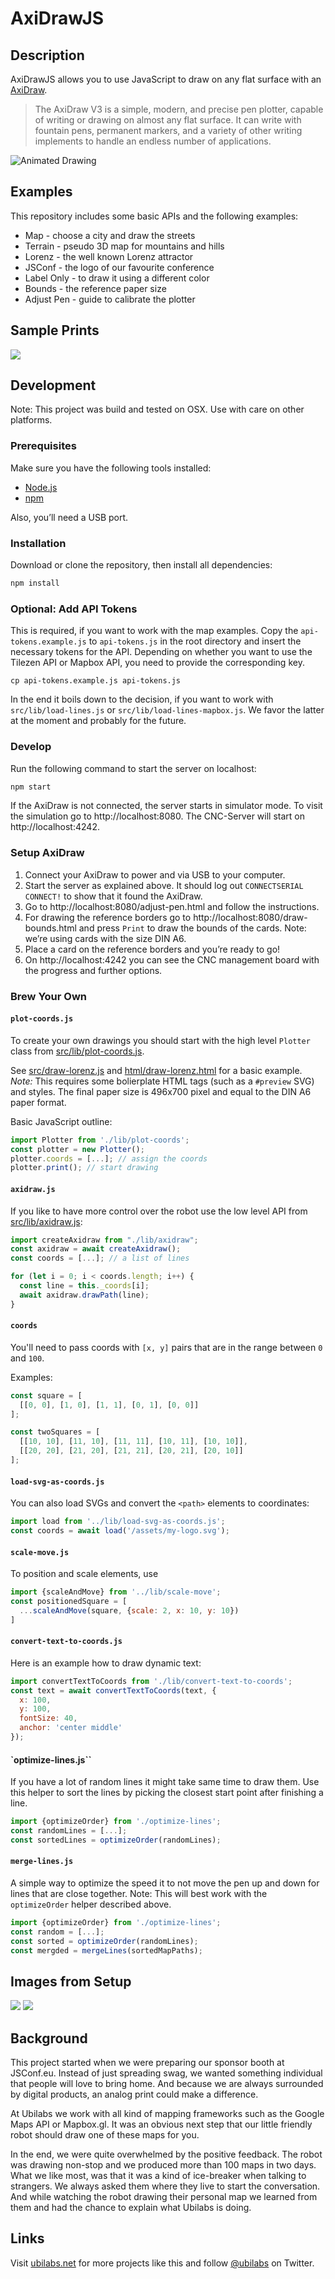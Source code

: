 # AxiDrawJS

## Description

AxiDrawJS allows you to use JavaScript to draw on any flat surface with an [AxiDraw](https://www.axidraw.com/).

> The AxiDraw V3 is a simple, modern, and precise pen plotter, capable of writing or drawing on almost any flat surface. It can write with fountain pens, permanent markers, and a variety of other writing implements to handle an endless number of applications.

![Animated Drawing](images/drawing.gif)

## Examples

This repository includes some basic APIs and the following examples:

* Map - choose a city and draw the streets
* Terrain - pseudo 3D map for mountains and hills
* Lorenz - the well known Lorenz attractor
* JSConf - the logo of our favourite conference
* Label Only - to draw it using a different color 
* Bounds - the reference paper size
* Adjust Pen - guide to calibrate the plotter

## Sample Prints

![](images/examples.jpg)

## Development

Note: This project was build and tested on OSX. Use with care on other platforms.

### Prerequisites

Make sure you have the following tools installed:

* [Node.js](https://nodejs.org/)
* [npm](https://www.npmjs.com/)

Also, you’ll need a USB port.

### Installation

Download or clone the repository, then install all dependencies:

```sh
npm install
```

### Optional: Add API Tokens
This is required, if you want to work with the map examples.
Copy the `api-tokens.example.js` to `api-tokens.js` in the root directory and
insert the necessary tokens for the API. Depending on whether you want to use
the Tilezen API or Mapbox API, you need to provide the corresponding key.

```
cp api-tokens.example.js api-tokens.js
```

In the end it boils down to the decision, if you want to work with
`src/lib/load-lines.js` or `src/lib/load-lines-mapbox.js`.
We favor the latter at the moment and probably for the future.

### Develop

Run the following command to start the server on localhost:

```sh
npm start
```

If the AxiDraw is not connected, the server starts in simulator mode. To visit the simulation go to http://localhost:8080. The CNC-Server will start on http://localhost:4242.

### Setup AxiDraw

1. Connect your AxiDraw to power and via USB to your computer.
1. Start the server as explained above. It should log out `CONNECTSERIAL CONNECT!` to show that it found the AxiDraw.
1. Go to http://localhost:8080/adjust-pen.html and follow the instructions.
1. For drawing the reference borders go to http://localhost:8080/draw-bounds.html and press `Print` to draw the bounds of the cards. Note: we’re using cards with the size DIN A6.
1. Place a card on the reference borders and you’re ready to go!
1. On http://localhost:4242 you can see the CNC management board with the progress and further options.


### Brew Your Own

#### `plot-coords.js`

To create your own drawings you should start with the high level `Plotter` class from [src/lib/plot-coords.js](/src/lib/plot-coords.js). 

See [src/draw-lorenz.js](/src/draw-lorenz.js) and [html/draw-lorenz.html](/html/draw-lorenz.html) for a basic example. _Note:_ This requires some bolierplate HTML tags (such as a `#preview` SVG) and styles. The final paper size is 496x700 pixel and equal to the DIN A6 paper format. 

Basic JavaScript outline:

```js
import Plotter from './lib/plot-coords';
const plotter = new Plotter();
plotter.coords = [...]; // assign the coords
plotter.print(); // start drawing
```

#### `axidraw.js`

If you like to have more control over the robot use the low level API from [src/lib/axidraw.js](/src/lib/axidraw.js):

```js
import createAxidraw from "./lib/axidraw";
const axidraw = await createAxidraw();
const coords = [...]; // a list of lines 

for (let i = 0; i < coords.length; i++) {
  const line = this._coords[i];
  await axidraw.drawPath(line);
}
```

#### `coords`

You'll need to pass coords with `[x, y]` pairs that are in the range between `0` and `100`. 

Examples:

```js
const square = [
  [[0, 0], [1, 0], [1, 1], [0, 1], [0, 0]]
];

const twoSquares = [
  [[10, 10], [11, 10], [11, 11], [10, 11], [10, 10]],
  [[20, 20], [21, 20], [21, 21], [20, 21], [20, 10]]
];

```

#### `load-svg-as-coords.js`

You can also load SVGs and convert the `<path>` elements to coordinates:

```js
import load from '../lib/load-svg-as-coords.js';
const coords = await load('/assets/my-logo.svg');
```

#### `scale-move.js`


To position and scale elements, use 

```js
import {scaleAndMove} from '../lib/scale-move';
const positionedSquare = [
  ...scaleAndMove(square, {scale: 2, x: 10, y: 10})
]
```

#### `convert-text-to-coords.js`

Here is an example how to draw dynamic text:

```js
import convertTextToCoords from './lib/convert-text-to-coords';
const text = await convertTextToCoords(text, {
  x: 100,
  y: 100,
  fontSize: 40,
  anchor: 'center middle'
});

```

#### `optimize-lines.js``

If you have a lot of random lines it might take same time to draw them. Use this helper to sort the lines by picking the closest start point after finishing a line.

```js
import {optimizeOrder} from './optimize-lines';
const randomLines = [...];
const sortedLines = optimizeOrder(randomLines);
```

#### `merge-lines.js`

A simple way to optimize the speed it to not move the pen up and down for lines that are close together. Note: This will best work with the `optimizeOrder` helper described above.

```js
import {optimizeOrder} from './optimize-lines';
const random = [...];
const sorted = optimizeOrder(randomLines);
const mergded = mergeLines(sortedMapPaths);
```

## Images from Setup

![](images/overview.jpg)
![](images/detail.jpg)

## Background

This project started when we were preparing our sponsor booth at JSConf.eu. Instead of just spreading swag, we wanted something individual that people will love to bring home.  And because we are always surrounded by digital products, an analog print could make a difference. 

At Ubilabs we work with all kind of mapping frameworks such as the Google Maps API or Mapbox.gl. It was an obvious next step that our little friendly robot should draw one of these maps for you.

In the end, we were quite overwhelmed by the positive feedback. The robot was drawing non-stop and we produced more than 100 maps in two days. What we like most, was that it was a kind of ice-breaker when talking to strangers. We always asked them where they live to start the conversation. And while watching the robot drawing their personal map we learned from them and had the chance to explain what Ubilabs is doing.

## Links

Visit [ubilabs.net](https://ubilabs.net/) for more projects like this and follow [@ubilabs](https://twitter.com/ubilabs) on Twitter.
